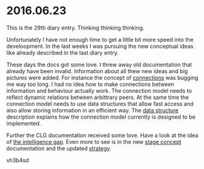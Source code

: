 # 2016.06.23
This is the 29th diary entry. Thinking thinking thinking.

Unfortunately I have not enough time to get a little bit more speed into the
develoopment. In the last weeks I was pursuing the new conceptual ideas like
already described in the last diary entry.

These days the docs got some love. I threw away old documentation that already
have been invalid. Information about all thew new ideas and big pictures were
added. For instance the concept of
[connections](https://github.com/xh3b4sd/anna/blob/78d2e16e2fa6ed6f31a1bd8a3bf25f712fa6ad4c/doc/concept/connection.md)
was bugging me way too long. I had no idea how to make connections between
information and behaviour actually work. The connection model needs to reflect
dynamic relations between arbittrary peers. At the same time the connection
model needs to use data structures that allow fast access and also allow
storing information in an efficient way. The [data
structure](https://github.com/xh3b4sd/anna/blob/78d2e16e2fa6ed6f31a1bd8a3bf25f712fa6ad4c/doc/concept/connection.md)
description explains how the connection model currently is designed to be
implemented.

Further the CLG documentation received some love. Have a look at the idea of
[the intelligence gap](/doc/concept/clg.md#the-intelligence-gap). Even more to
see is in the new [stage
concept](https://github.com/xh3b4sd/anna/blob/78d2e16e2fa6ed6f31a1bd8a3bf25f712fa6ad4c/doc/concept/stage.md)
documentation and the updated [strategy](https://github.com/xh3b4sd/anna/blob/78d2e16e2fa6ed6f31a1bd8a3bf25f712fa6ad4c/doc/concept/strategy.md).

xh3b4sd
